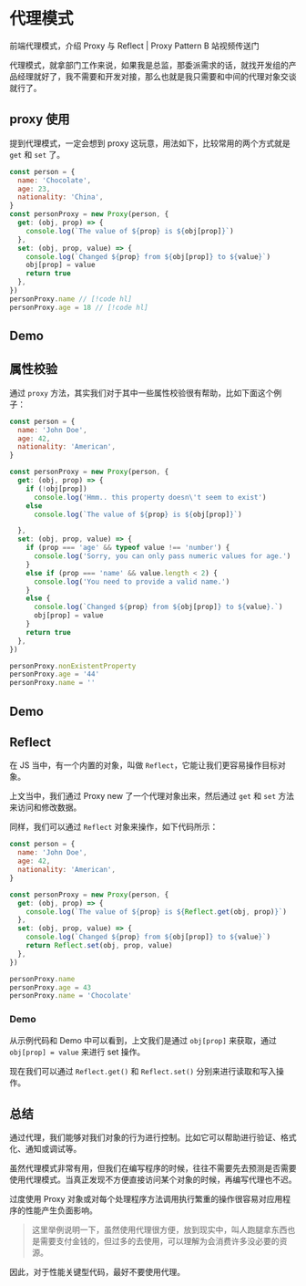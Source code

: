 # 代理模式

<script setup>
import Demo1 from './demo1.vue';
import Demo2 from './demo2.vue';
import Demo3 from './demo3.vue';
</script>

<VideoLink bvId="BV1FM41187Rx">前端代理模式，介绍 Proxy 与 Reflect | Proxy Pattern B 站视频传送门</VideoLink>

代理模式，就拿部门工作来说，如果我是总监，那委派需求的话，就找开发组的产品经理就好了，我不需要和开发对接，那么也就是我只需要和中间的代理对象交谈就行了。

## proxy 使用

提到代理模式，一定会想到 proxy 这玩意，用法如下，比较常用的两个方式就是 `get` 和 `set` 了。

```js
const person = {
  name: 'Chocolate',
  age: 23,
  nationality: 'China',
}
const personProxy = new Proxy(person, {
  get: (obj, prop) => {
    console.log(`The value of ${prop} is ${obj[prop]}`)
  },
  set: (obj, prop, value) => {
    console.log(`Changed ${prop} from ${obj[prop]} to ${value}`)
    obj[prop] = value
    return true
  },
})
personProxy.name // [!code hl]
personProxy.age = 18 // [!code hl]
```

## Demo

<DemoContainer pkg='patterns/proxy-pattern' path='demo1.vue'>
    <Demo1/>
</DemoContainer>

## 属性校验

通过 `proxy` 方法，其实我们对于其中一些属性校验很有帮助，比如下面这个例子：

```js
const person = {
  name: 'John Doe',
  age: 42,
  nationality: 'American',
}

const personProxy = new Proxy(person, {
  get: (obj, prop) => {
    if (!obj[prop])
      console.log('Hmm.. this property doesn\'t seem to exist')
    else
      console.log(`The value of ${prop} is ${obj[prop]}`)

  },
  set: (obj, prop, value) => {
    if (prop === 'age' && typeof value !== 'number') {
      console.log('Sorry, you can only pass numeric values for age.')
    }
    else if (prop === 'name' && value.length < 2) {
      console.log('You need to provide a valid name.')
    }
    else {
      console.log(`Changed ${prop} from ${obj[prop]} to ${value}.`)
      obj[prop] = value
    }
    return true
  },
})

personProxy.nonExistentProperty
personProxy.age = '44'
personProxy.name = ''
```

## Demo

<DemoContainer pkg='patterns/proxy-pattern' path='demo2.vue'>
    <Demo2/>
</DemoContainer>

## Reflect

在 JS 当中，有一个内置的对象，叫做 `Reflect`，它能让我们更容易操作目标对象。

上文当中，我们通过 Proxy new 了一个代理对象出来，然后通过 `get` 和 `set` 方法来访问和修改数据。

同样，我们可以通过 `Reflect` 对象来操作，如下代码所示：

```js
const person = {
  name: 'John Doe',
  age: 42,
  nationality: 'American',
}

const personProxy = new Proxy(person, {
  get: (obj, prop) => {
    console.log(`The value of ${prop} is ${Reflect.get(obj, prop)}`)
  },
  set: (obj, prop, value) => {
    console.log(`Changed ${prop} from ${obj[prop]} to ${value}`)
    return Reflect.set(obj, prop, value)
  },
})

personProxy.name
personProxy.age = 43
personProxy.name = 'Chocolate'
```

### Demo

<DemoContainer pkg='patterns/proxy-pattern' path='demo3.vue'>
    <Demo3/>
</DemoContainer>

从示例代码和 Demo 中可以看到，上文我们是通过 `obj[prop]` 来获取，通过 `obj[prop] = value` 来进行 set 操作。

现在我们可以通过 `Reflect.get()` 和 `Reflect.set()` 分别来进行读取和写入操作。

## 总结

通过代理，我们能够对我们对象的行为进行控制。比如它可以帮助进行验证、格式化、通知或调试等。

虽然代理模式非常有用，但我们在编写程序的时候，往往不需要先去预测是否需要使用代理模式。当真正发现不方便直接访问某个对象的时候，再编写代理也不迟。

过度使用 Proxy 对象或对每个处理程序方法调用执行繁重的操作很容易对应用程序的性能产生负面影响。

> 这里举例说明一下，虽然使用代理很方便，放到现实中，叫人跑腿拿东西也是需要支付金钱的，但过多的去使用，可以理解为会消费许多没必要的资源。


因此，对于性能关键型代码，最好不要使用代理。
